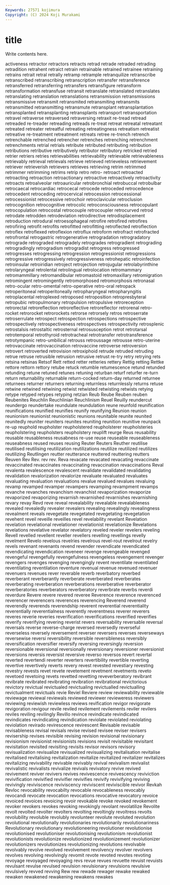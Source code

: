 ```yaml
---
Keywords: 27571 kojimura
Copyright: (C) 2024 Koji Murakami
---
```


# title

Write contents here.



activeness retractor retractors retracts retrad retrade retraded retrading retradition
retrahent retraict retrain retrainable retrained retrainee retraining retrains retrait retral
retrally retramp retrample retranquilize retranscribe retranscribed retranscribing retranscription retransfer retransference
retransferred retransferring retransfers retransfigure retransform retransformation retransfuse retransit retranslate retranslated
retranslates retranslating retranslation retranslations retransmission retransmissions retransmissive retransmit retransmited retransmiting
retransmits retransmitted retransmitting retransmute retransplant retransplantation retransplanted retransplanting retransplants retransport
retransportation retravel retraverse retraversed retraversing retraxit re-tread retread retreaded re-treader
retreading retreads re-treat retreat retreatal retreatant retreated retreater retreatful retreating
retreatingness retreatism retreatist retreative re-treatment retreatment retreats retree re-trench retrench
retrenchable retrenched retrencher retrenches retrenching retrenchment retrenchments retrial retrials retribute
retributed retributing retribution retributions retributive retributively retributor retributory retricked retried
retrier retriers retries retrievabilities retrievability retrievable retrievableness retrievably retrieval retrievals
retrieve retrieved retrieveless retrievement retriever retrieverish retrievers retrieves retrieving retrim
retrimmed retrimmer retrimming retrims retrip retro retro- retroact retroacted retroacting
retroaction retroactionary retroactive retroactively retroactivity retroacts retroalveolar retroauricular retrobronchial retrobuccal
retrobulbar retrocaecal retrocardiac retrocecal retrocede retroceded retrocedence retrocedent retroceding retrocervical
retrocession retrocessional retrocessionist retrocessive retrochoir retroclavicular retroclusion retrocognition retrocognitive retrocolic
retroconsciousness retrocopulant retrocopulation retrocostal retrocouple retrocoupler retrocurved retrod retrodate retrodden
retrodeviation retrodirective retrodisplacement retroduction retrodural retroesophageal retrofire retrofired retrofires retrofiring
retrofit retrofits retrofitted retrofitting retroflected retroflection retroflex retroflexed retroflexion retroflux
retroform retrofract retrofracted retrofrontal retrogastric retrogenerative retrogradation retrogradatory retrograde retrograded
retrogradely retrogrades retrogradient retrograding retrogradingly retrogradism retrogradist retrogress retrogressed retrogresses
retrogressing retrogression retrogressionist retrogressions retrogressive retrogressively retrogressiveness retrohepatic retroinfection retroinsular
retroiridian retroject retrojection retrojugular retrolabyrinthine retrolaryngeal retrolental retrolingual retrolocation retromammary
retromammillary retromandibular retromastoid retromaxillary retromigration retromingent retromingently retromorphosed retromorphosis retronasal
retro-ocular retro-omental retro-operative retro-oral retropack retroperitoneal retroperitoneally retropharyngeal retropharyngitis retroplacental
retroplexed retroposed retroposition retropresbyteral retropubic retropulmonary retropulsion retropulsive retroreception retrorectal
retroreflection retroreflective retroreflector retrorenal retro-rocket retrorocket retrorockets retrorse retrorsely retros
retroserrate retroserrulate retrospect retrospection retrospections retrospective retrospectively retrospectiveness retrospectives retrospectivity
retrosplenic retrostalsis retrostaltic retrosternal retrosusception retrot retrotarsal retrotemporal retrothyroid retrotracheal
retrotransfer retrotransference retrotympanic retro-umbilical retrouss retroussage retrousse retro-uterine retrovaccinate retrovaccination
retrovaccine retroverse retroversion retrovert retroverted retrovision retroxiphoid retrude retruded retruding
retrue retruse retrusible retrusion retrusive retrust re-try retry retrying rets
retsina retsinas Retsof Rett retted retter retteries rettery Rettig retting
Rettke rettore rettorn rettory retube retuck retumble retumescence retund retunded
retunding retune retuned retunes retuning returban returf returfer re-turn return
returnability returnable return-cocked return-day returned returnee returnees returner returners returning
returnless returnlessly returns retuse retwine retwined retwining retwist retwisted retwisting
retwists retying retype retyped retypes retyping retzian Reub Reube Reuben
reuben Reubenites Reuchlin Reuchlinian Reuchlinism Reuel Reuilly reundercut reundergo reundertake
reundulate reundulation reune reunfold reunification reunifications reunified reunifies reunify reunifying
Reunion reunion reunionism reunionist reunionistic reunions reunitable reunite reunited reunitedly
reuniter reuniters reunites reuniting reunition reunitive reunpack re-up reuphold reupholster
reupholstered reupholsterer reupholsteries reupholstering reupholsters reupholstery reuplift reurge Reus reusability
reusable reusableness reusabness re-use reuse reuseable reuseableness reuseabness reused reuses
reusing Reuter Reuters Reuther reutilise reutilised reutilising reutilization reutilizations reutilize
reutilized reutilizes reutilizing Reutlingen reutter reutterance reuttered reuttering reutters Reuven
Rev Rev. rev rev. Reva revacate revacated revacating revaccinate revaccinated
revaccinates revaccinating revaccination revaccinations Reval revalenta revalescence revalescent revalidate revalidated
revalidating revalidation revalorization revalorize revaluate revaluated revaluates revaluating revaluation revaluations
revalue revalued revalues revaluing revamp revamped revamper revampers revamping revampment
revamps revanche revanches revanchism revanchist revaporization revaporize revaporized revaporizing revarnish
revarnished revarnishes revarnishing revary revay Revd reve reveal revealability revealable
revealableness revealed revealedly revealer revealers revealing revealingly revealingness revealment reveals
revegetate revegetated revegetating revegetation revehent reveil reveille reveilles revel revelability
revelant Revelation revelation revelational revelationer revelationist revelationize Revelations revelations revelative
revelator revelatory reveled reveler revelers reveling Revell revelled revellent reveller
revellers revelling revellings revelly revelment Revelo revelous revelries revelrous revel-rout
revelrout revelry revels revenant revenants revend revender revendicate revendicated revendicating
revendication reveneer revenge revengeable revenged revengeful revengefully revengefulness revengeless revengement
revenger revengers revenges revenging revengingly revent reventilate reventilated reventilating reventilation
reventure revenual revenue revenued revenuer revenuers revenues rever reverable reverb
reverbatory reverbed reverberant reverberantly reverberate reverberated reverberates reverberating reverberation reverberations
reverberative reverberator reverberatories reverberators reverberatory reverbrate reverbs reverdi reverdure Revere
revere revered reveree Reverence reverence reverenced reverencer reverencers reverences reverencing
Reverend reverend reverendly reverends reverendship reverent reverential reverentiality reverentially reverentialness
reverently reverentness reverer reverers reveres reverie reveries reverification reverifications reverified
reverifies reverify reverifying revering reverist revers reversability reversable reversal reversals
reverse reverse-charge reversed reversedly reverseful reverseless reversely reversement reverser reversers
reverses reverseways reversewise reversi reversibility reversible reversibleness reversibly reversification reversifier
reversify reversing reversingly reversion reversionable reversional reversionally reversionary reversioner reversionist
reversions reversis reversist reversive reverso reversos revert revertal reverted revertendi
reverter reverters revertibility revertible reverting revertive revertively reverts revery revest
revested revestiary revesting revestry revests revet revete revetement revetment revetments
reveto revetoed revetoing revets revetted revetting reveverberatory revibrant revibrate revibrated
revibrating revibration revibrational revictorious revictory revictual revictualed revictualing revictualled revictualling
revictualment revictuals revie Reviel Reviere review reviewability reviewable reviewage reviewal
reviewals reviewed reviewer revieweress reviewers reviewing reviewish reviewless reviews revification
revigor revigorate revigoration revigour revile reviled revilement revilements reviler revilers
reviles reviling revilingly Revillo revince revindicate revindicated revindicates revindicating revindication
reviolate reviolated reviolating reviolation revirado revirescence revirescent Revisable revisable revisableness
revisal revisals revise revised revisee reviser revisers revisership revises revisible
revising revision revisional revisionary revisionism revisionist revisionists revisions revisit revisitable
revisitant revisitation revisited revisiting revisits revisor revisors revisory revisualization revisualize
revisualized revisualizing revitalisation revitalise revitalised revitalising revitalization revitalize revitalized revitalizer
revitalizes revitalizing revivability revivable revivably revival revivalism revivalist revivalistic revivalists
revivalize revivals revivatory revive revived revivement reviver revivers revives revivescence
revivescency reviviction revivification revivified revivifier revivifies revivify revivifying reviving revivingly
reviviscence reviviscency reviviscent reviviscible revivor Revkah Revloc revocability revocabilty revocable
revocableness revocably revocandi revocate revocation revocations revocative revocatory revoice revoiced
revoices revoicing revoir revokable revoke revoked revokement revoker revokers revokes
revoking revokingly revolant revolatilize Revolite revolt revolted revolter revolters revolting
revoltingly revoltress revolts revolubility revoluble revolubly revolunteer revolute revoluted revolution
revolutional revolutionally revolutionaries revolutionarily revolutionariness Revolutionary revolutionary revolutioneering revolutioner revolutionise
revolutionised revolutioniser revolutionising revolutionism revolutionist revolutionists revolutionize revolutionized revolutionizement revolutionizer
revolutionizers revolutionizes revolutionizing revolutions revolvable revolvably revolve revolved revolvement revolvency
revolver revolvers revolves revolving revolvingly revomit revote revoted revotes revoting
revoyage revoyaged revoyaging revs revue revues revuette revuist revuists revulsant
revulse revulsed revulsion revulsionary revulsions revulsive revulsively revved revving Rew
rew rewade rewager rewake rewaked rewaken rewakened rewakening rewakens rewakes
